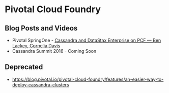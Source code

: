 # Pivotal Cloud Foundry

## Blog Posts and Videos
* Pivotal SpringOne - [Cassandra and DataStax Enterprise on PCF — Ben Lackey, Cornelia Davis](https://www.youtube.com/watch?v=klZFAgTObK0)
* Cassandra Summit 2016 - Coming Soon

## Deprecated
* https://blog.pivotal.io/pivotal-cloud-foundry/features/an-easier-way-to-deploy-cassandra-clusters